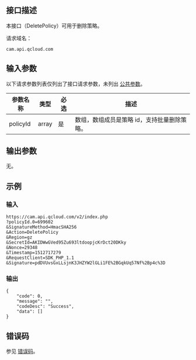## 接口描述

本接口（DeletePolicy）可用于删除策略。

请求域名：

```
cam.api.qcloud.com 
```

##  输入参数

以下请求参数列表仅列出了接口请求参数，未列出 [公共参数](/document/product/598/13878)。

| 参数名称 | 类型  | 必选 | 描述                                      |
| -------- | ----- | ---- | ----------------------------------------- |
| policyId | array | 是   | 数组，数组成员是策略 id，支持批量删除策略。 |

## 输出参数

无。

## 示例

### 输入

```
https://cam.api.qcloud.com/v2/index.php
?policyId.0=699602
&SignatureMethod=HmacSHA256
&Action=DeletePolicy
&Region=gz
&SecretId=AKIDWwGVed95Zu693ltdoopjcKrDct20DKky
&Nonce=29348
&Timestamp=1512717279
&RequestClient=SDK_PHP_1.1
&Signature=pdDVUvsGxLLsjnK3JHZYW2lGLi1FE%2BGqkUq57Nf%2Bp4c%3D
```

### 输出

```
{
    "code": 0,
    "message": "",
    "codeDesc": "Success",
    "data": []
}
```

## 错误码

参见 [错误码](/document/product/598/13884)。
